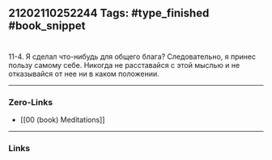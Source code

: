 21202110252244
Tags: #type_finished #book_snippet 
---
# 

 11-4. Я сделал что-нибудь для общего блага? Следовательно, я принес пользу самому себе. Никогда не расставайся с этой мыслью и не отказывайся от нее ни в каком положении. 

---
### Zero-Links
 - [[00 (book) Meditations]]
---
### Links
